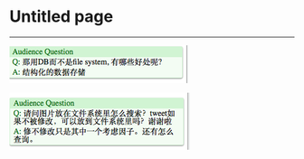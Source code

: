# Untitled page



---

![](../media/Question-Untitled-page-image1.png)



![](../media/Question-Untitled-page-image2.png)




